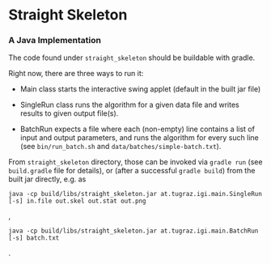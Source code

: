 # Straight Skeleton

### A Java Implementation

The code found under `straight_skeleton` should be buildable with gradle.

Right now, there are three ways to run it:

  * Main class starts the interactive swing applet (default in the built
    jar file)

  * SingleRun class runs the algorithm for a given data file and writes
    results to given output file(s).

  * BatchRun expects a file where each (non-empty) line contains a list of
    input and output parameters, and runs the algorithm for every
    such line (see `bin/run_batch.sh` and `data/batches/simple-batch.txt`).

From `straight_skeleton` directory, those can be invoked via `gradle run`
(see `build.gradle` file for details), or (after a successful `gradle
build`) from the built jar directly, e.g. as

```
java -cp build/libs/straight_skeleton.jar at.tugraz.igi.main.SingleRun [-s] in.file out.skel out.stat out.png
```
,
```
java -cp build/libs/straight_skeleton.jar at.tugraz.igi.main.BatchRun [-s] batch.txt
```
.
